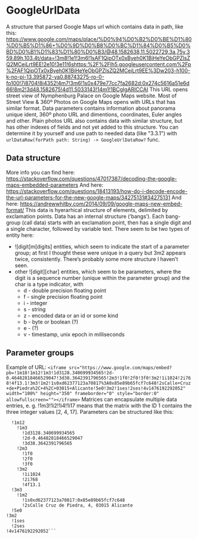 # GoogleUrlData

A structure that parsed Google Maps url which contains data in path, like this:
<https://www.google.com/maps/place/%D0%94%D0%B2%D0%BE%D1%80%D0%B5%D1%86+%D0%9D%D0%B8%D0%BC%D1%84%D0%B5%D0%BD%D0%B1%D1%83%D1%80%D0%B3/@48.1582638,11.5022729,3a,75y,359.89h,103.4t/data=!3m8!1e1!3m6!1sAF1QipOTx0xByeh0K1BiHeYeObGPZlsZQ2MCeiLrt9EE!2e10!3e11!6shttps:%2F%2Flh5.googleusercontent.com%2Fp%2FAF1QipOTx0xByeh0K1BiHeYeObGPZlsZQ2MCeiLrt9EE%3Dw203-h100-k-no-pi-13.395872-ya0.88743275-ro-0-fo100!7i8704!8i4352!4m7!3m6!1s0x479e77cc7fa2682d:0x274c5616a51e6d66!8m2!3d48.1582675!4d11.5033143!14m1!1BCgIgARICCAI>
This URL opens street view of Nymphenburg Palace on Google Maps website. Most of Street View & 360º Photos on Google Maps opens with URLs that has similar format. Data parameters contains information about panorama unique ident, 360º photo URL and dimentions, coordinates, Euler angles and other.
Plain photos URL also contains data with similar structure, but has other indexes of fields and not yet added to this structure. You can determine it by yourself and use path to needed data (like "3.3.1") with `urlDataRow(forPath path: String) -> GoogleUrlDataRow?` func.  

## Data structure ##
More info you can find here: <https://stackoverflow.com/questions/47017387/decoding-the-google-maps-embedded-parameters>
And here: <https://stackoverflow.com/questions/18413193/how-do-i-decode-encode-the-url-parameters-for-the-new-google-maps/34275131#34275131>
And here: <https://andrewwhitby.com/2014/09/09/google-maps-new-embed-format/>
This data is hyerarhical structure of elements, delimited by exclamation points. Data has an internal structure (‘bangs’). Each bang-group (call data) starts with an exclamation point, then has a single digit and a single character, followed by variable text. There seem to be two types of entity here:
* ![digit]m[digits] entities, which seem to indicate the start of a parameter group; at first I thought these were unique in a query but 3m2 appears twice, consistently. There’s probably some more structure I haven’t seen.
* other ![digit][char] entities, which seem to be parameters, where the digit is a sequence number (unique within the parameter group) and the char is a type indicator, with
	* d - double precision floating point
	* f - single precision floating point
	* i - integer
	* s - string
	* z - encoded data or an id or some kind
	* b - byte or boolean (?)
	* e - (?)
	* v - timestamp, unix epoch in milliseconds

## Parameter groups ##
Example of URL: ```<iframe src="https://www.google.com/maps/embed?pb=!1m18!1m12!1m3!1d3128.340699934565!2d-0.46482818466529047!3d38.3642391796565!2m3!1f0!2f0!3f0!3m2!1i1024!2i768!4f13.1!3m3!1m2!1s0xd62377123a70817%3A0x85e89b65fcf7c648!2sCalle+Cruz+de+Piedra%2C+4%2C+03015+Alicante!5e0!3m2!1ses!2ses!4v1476192292052" width="100%" height="350" frameborder="0" style="border:0" allowfullscreen=""></iframe>```
Matrices can encapsulate multiple data entries, e. g. !1m3!1i2!1i4!1i17 means that the matrix with the ID 1 contains the three integer values [2, 4, 17].
Parameters can be structured like this:

```!1m18
  !1m12
    !1m3
      !1d3128.340699934565
      !2d-0.46482818466529047
      !3d38.3642391796565
    !2m3
      !1f0
      !2f0
      !3f0
    !3m2
      !1i1024
      !2i768
      !4f13.1
  !3m3
    !1m2
      !1s0xd62377123a70817:0x85e89b65fcf7c648
      !2sCalle Cruz de Piedra, 4, 03015 Alicante
  !5e0
!3m2
  !1ses
  !2ses
!4v1476192292052```
